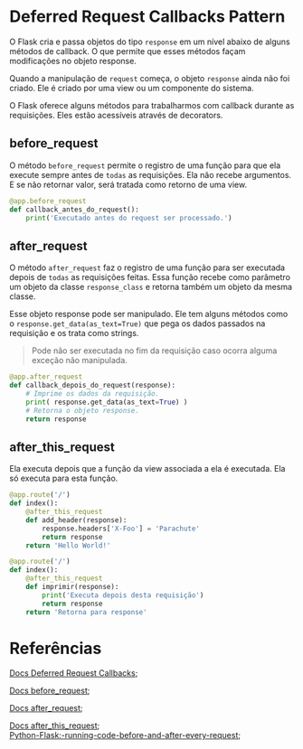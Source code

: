 # Deferred Request Callbacks Pattern
  
O Flask cria e passa objetos do tipo `response` em um nível abaixo de alguns métodos de callback. O que permite que esses métodos façam modificações no objeto response.  

Quando a manipulação de `request` começa, o objeto `response` ainda não foi criado. Ele é criado por uma view ou um componente do sistema.  

O Flask oferece alguns métodos para trabalharmos com callback durante as requisições. Eles estão acessíveis através de decorators.  

## before_request
  
O método `before_request` permite o registro de uma função para que ela execute sempre antes de `todas` as requisições. Ela não recebe argumentos. E se não retornar valor, será tratada como retorno de uma view.  

```py
@app.before_request
def callback_antes_do_request():
    print('Executado antes do request ser processado.')
```
  
## after_request
  
O método `after_request` faz o registro de uma função para ser executada depois de `todas` as requisições feitas. Essa função recebe como parâmetro um objeto da classe `response_class` e retorna também um objeto da mesma classe.  

Esse objeto response pode ser manipulado. Ele tem alguns métodos como o `response.get_data(as_text=True)` que pega os dados passados na requisição e os trata como strings.  

> Pode não ser executada no fim da requisição caso ocorra alguma exceção não manipulada.  

```py
@app.after_request
def callback_depois_do_request(response):
    # Imprime os dados da requisição.
    print( response.get_data(as_text=True) )
    # Retorna o objeto response.
    return response
```
  
## after_this_request
  
Ela executa depois que a função da view associada a ela é executada. Ela só executa para esta função.  

```py
@app.route('/')
def index():
    @after_this_request
    def add_header(response):
        response.headers['X-Foo'] = 'Parachute'
        return response
    return 'Hello World!'

@app.route('/')
def index():
    @after_this_request
    def imprimir(response):
        print('Executa depois desta requisição')
        return response
    return 'Retorna para response'
```
  
# Referências
  
[Docs Deferred Request Callbacks](http://flask.pocoo.org/docs/1.0/patterns/deferredcallbacks/);  

[Docs before_request](http://flask.pocoo.org/docs/1.0/api/#flask.Flask.before_request);  

[Docs after_request](http://flask.pocoo.org/docs/1.0/api/#flask.Flask.after_request);  

[Docs after_this_request](http://flask.pocoo.org/docs/1.0/api/#flask.after_this_request);  
[Python-Flask:-running-code-before-and-after-every-request](https://instructobit.com/tutorial/111/Python-Flask:-running-code-before-and-after-every-request);  